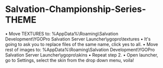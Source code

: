 # Salvation-Championship-Series-THEME

• Move TEXTURES to: %AppData%\Roaming\Salvation Development\YGOPro Salvation Server Launcher\ygopro\textures 
• It's going to ask you to replace files of the same name, click yes to all.
• Move rest of images to: %AppData%\Roaming\Salvation Development\YGOPro Salvation Server Launcher\ygopro\skins
• Repeat step 2.
• Open launcher, go to Settings, select the skin from the drop down menu, voila!

